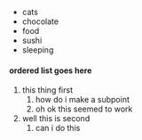 - cats
- chocolate
- food
- sushi
- sleeping

#### ordered list goes here 
1. this thing first
   1. how do i make a subpoint 
   2. oh ok this seemed to work
2. well this is second
   1. can i do this
